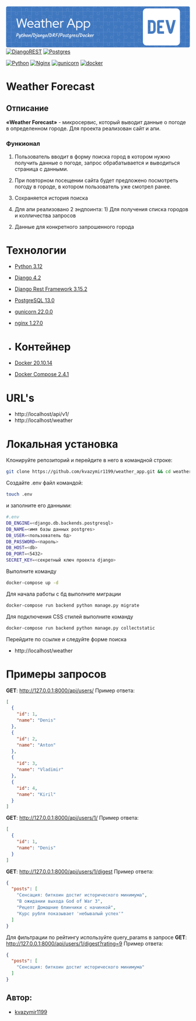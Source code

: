![Header](git_hub/preview.png)
[![DjangoREST](https://img.shields.io/badge/DJANGO-REST-ff1709?style=for-the-badge&logo=django&logoColor=white&color=ff1709&labelColor=gray)](https://www.django-rest-framework.org/)
[![Postgres](https://img.shields.io/badge/postgres-%23316192.svg?style=for-the-badge&logo=postgresql&logoColor=white)](https://www.postgresql.org/)

[![Python](https://img.shields.io/badge/-Python-464646?style=flat-square&logo=Python)](https://www.python.org/)
[![Nginx](https://img.shields.io/badge/-NGINX-464646?style=flat-square&logo=NGINX)](https://nginx.org/ru/)
[![gunicorn](https://img.shields.io/badge/-gunicorn-464646?style=flat-square&logo=gunicorn)](https://gunicorn.org/)
[![docker](https://img.shields.io/badge/-Docker-464646?style=flat-square&logo=docker)](https://www.docker.com/)

# Weather Forecast

## Отписание

**«Weather Forecast»** - микросервис, который выводит данные о погоде в определенном городе.
Для проекта реализован сайт и апи.

### Функионал

1. Пользователь вводит в форму поиска город в котором нужно получить данные о погоде, запрос обрабатывается 
   и выводиться страница с данными.

2. При повторном посещении сайта будет предложено посмотреть погоду в городе, в котором пользователь уже смотрел ранее.

3. Сохраняется история поиска

4. Для апи реализовано 2 эндпоинта: 1) Для получения списка городов и колличества запросов 
2) Данные для конкретного запрошенного города


# Технологии

- [Python 3.12](https://www.python.org/downloads/release/python-388/)
- [Django 4.2](https://www.djangoproject.com/download/)
- [Django Rest Framework 3.15.2](https://www.django-rest-framework.org/)
- [PostgreSQL 13.0](https://www.postgresql.org/download/)
- [gunicorn 22.0.0](https://pypi.org/project/gunicorn/)
- [nginx 1.27.0](https://nginx.org/ru/download.html)
- # Контейнер

- [Docker 20.10.14](https://www.docker.com/)
- [Docker Compose 2.4.1](https://docs.docker.com/compose/)

# URL's

- http://localhost/api/v1/
- http://localhost/weather

# Локальная установка

Клонируйте репозиторий и перейдите в него в командной строке:

```sh
git clone https://github.com/kvazymir1199/weather_app.git && cd weather_app_main
```

Создайте .env файл командой:

```sh
touch .env
```

и заполните его данными:

```sh
#.env
DB_ENGINE=<django.db.backends.postgresql>
DB_NAME=<имя базы данных postgres>
DB_USER=<пользователь бд>
DB_PASSWORD=<пароль>
DB_HOST=<db>
DB_PORT=<5432>
SECRET_KEY=<секретный ключ проекта django>
```

Выполните команду

```sh
docker-compose up -d
```
Для начала работы с бд выполните миграции
```sh
docker-compose run backend python manage.py migrate
```
Для подключения CSS стилей выполните команду 

```sh
docker-compose run backend python manage.py collectstatic
```



Перейдите по ссылке и следуйте форме поиска

- http://localhost/weather

# Примеры запросов

**GET**: http://127.0.0.1:8000/api/users/
Пример ответа:

```json
[
  {
    "id": 1,
    "name": "Denis"
  },
  {
    "id": 2,
    "name": "Anton"
  },
  {
    "id": 3,
    "name": "Vladimir"
  },
  {
    "id": 4,
    "name": "Kiril"
  }
]
```

**GET**: http://127.0.0.1:8000/api/users/1/
Пример ответа:

```json
[
  {
    "id": 1,
    "name": "Denis"
  }
]
```

**GET**: http://127.0.0.1:8000/api/users/1/digest
Пример ответа:

```json
{
  "posts": [
    "Сенсация: биткоин достиг исторического минимума",
    "В ожидании выхода God of War 3",
    "Рецепт Домашние блинчики с начинкой",
    "Курс рубля показывает 'небывалый успех'"
  ]
}
```

Для фильтрации по рейтингу используйте query_params в запросе
**GET**: http://127.0.0.1:8000/api/users/1/digest?rating=9
Пример ответа:

```json
{
  "posts": [
    "Сенсация: биткоин достиг исторического минимума"
  ]
}
```

## Автор:

* [kvazymir1199](https://github.com/kvazymir1199)